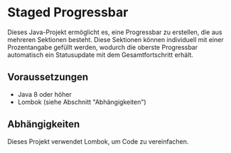 # Staged Progressbar

Dieses Java-Projekt ermöglicht es, eine Progressbar zu erstellen, die aus mehreren Sektionen besteht. Diese Sektionen
können individuell mit einer Prozentangabe gefüllt werden, wodurch die oberste Progressbar automatisch ein Statusupdate
mit dem Gesamtfortschritt erhält.

## Voraussetzungen

- Java 8 oder höher
- Lombok (siehe Abschnitt "Abhängigkeiten")

## Abhängigkeiten

Dieses Projekt verwendet Lombok, um Code zu vereinfachen.